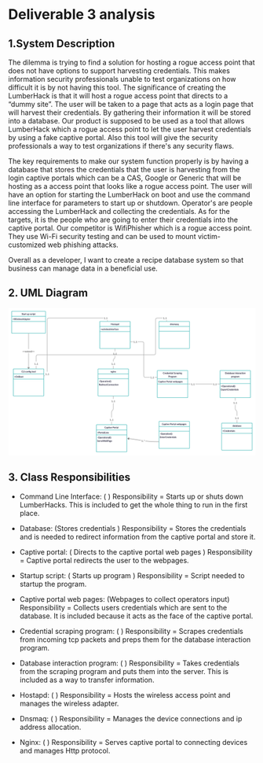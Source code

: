 # Deliverable 3 analysis
## 1.System Description
The dilemma is trying to find a solution for hosting a rogue access point that does not have options to support harvesting credentials. This makes information security professionals unable to test organizations on how difficult it is by not having this tool. The significance of creating the LumberHack is that it will host a rogue access point that directs to a “dummy site”. The user will be taken to a page that acts as a login page that will harvest their credentials. By gathering their information it will be stored into a database. Our product is supposed to be used as a tool that allows LumberHack which a rogue access point to let the user harvest credentials by using a fake captive portal. Also this tool will give the security professionals a way to test organizations if there's any security flaws.  

The key requirements to make our system function properly is by having a database that stores the credentials that the user is harvesting from the login captive portals which can be a CAS, Google or Generic that will be hosting as a access point that looks like a rogue access point. The user will have an option for starting the LumberHack on boot and use the command line interface for parameters to start up or shutdown. Operator's are people accessing the LumberHack and collecting the credentials. As for the targets, it is the people who are going to enter their credentials into the captive portal. Our competitor is WifiPhisher which is a rogue access point. They use Wi-Fi security testing and can be used to mount victim-customized web phishing attacks. 

Overall as a developer, I want to create a recipe database system so that business can manage data in a beneficial use. 

## 2. UML Diagram
![](https://github.com/KaelenCarling/LumberHack/blob/master/Pictures/Untitled%20Document.jpg)

## 3. Class Responsibilities
* Command Line Interface: ( ) 
Responsibility = Starts up or shuts down LumberHacks. This is included to get the whole thing to run in the first place.

* Database: (Stores credentials )
Responsibility = Stores the credentials and is needed to redirect information from the captive portal and store it. 

* Captive portal: ( Directs to the captive portal web pages ) 
Responsibility =  Captive portal redirects the user to the webpages. 

* Startup script: ( Starts up program ) 
Responsibility = Script needed to startup the program. 

* Captive portal web pages: (Webpages to collect operators input)
Responsibility = Collects users credentials which are sent to the database. It is included because it acts as the face of the captive portal. 

* Credential scraping program: ( )
Responsibility = Scrapes credentials from incoming tcp packets and preps them for the database interaction program.
* Database interaction program: ( ) 
Responsibility = Takes credentials from the scraping program and puts them into the server. This is included as a way to transfer information.
* Hostapd: ( )
Responsibility = Hosts the wireless access point and manages the wireless adapter.
* Dnsmaq: ( )
Responsibility = Manages the device connections and ip address allocation.
* Nginx: ( )
    Responsibility = Serves captive portal to connecting devices and manages
    Http protocol.

